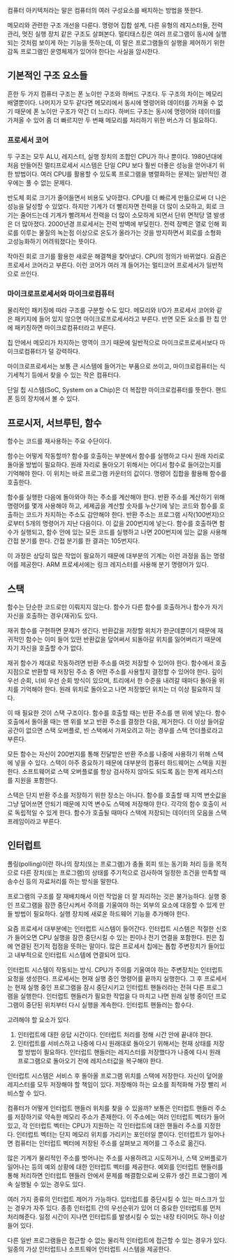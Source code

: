 컴퓨터 아키텍처라는 말은 컴퓨터의 여러 구성요소를 배치하는 방법을 뜻한다.

메모리와 관련한 구조 개선을 다룬다. 명령어 집합 설계, 다른 유형의 레지스터들, 전력 관리, 멋진 실행 장치 같은 구조도 살펴본다. 멀티태스킹은 여러 프로그램이 동시에 실행되는 것처럼 보이게 하는 기능을 뜻하는데, 이 말은 프로그램들의 실행을 제어하기 위한 감독 프로그램인 운영체제가 있어야 한다는 사실을 암시한다.

## 기본적인 구조 요소들

흔한 두 가지 컴퓨터 구조는 폰 노이만 구조와 하버드 구조다. 두 구조의 차이는 메모리 배열뿐이다. 나머지가 모두 같다면 메모리에서 동시에 명령어와 데이터를 가져올 수 없기 때문에 폰 노이만 구조가 약간 더 느리다. 하버드 구조는 동시에 명령어와 데이터를 가져올 수 있어 좀 더 빠르지만 두 번째 메모리를 처리하기 위한 버스가 더 필요하다.

### 프로세서 코어

두 구조는 모두 ALU, 레지스터, 실행 장치의 조합인 CPU가 하나 뿐이다. 1980년대에 처음 만들어진 멀티프로세서 시스템은 단일 CPU 보다 훨씬 더좋은 성능을 얻어내기 위한 방법이다. 여러 CPU를 활용할 수 있도록 프로그램을 병렬화하는 문제는 일반적인 경우에는 풀 수 없는 문제다.

반도체 회로 크기가 줄어들면서 비용도 낮아졌다. CPU를 더 빠르게 만듦으로써 더 나은 성능을 달성할 수 있었다. 하지만 기계가 더 빨리자면 전력을 더 많이 소모하고, 회로 크기는 줄어드는데 기계가 빨려져서 전력을 더 많이 소모하게 되면서 단위 면적당 열 발생은 더 많아졌다. 2000년경 프로세서는 전력 방벽에 부딪힌다. 전력 장벽은 열로 인해 회로를 이루는 물질의 녹는점 이상으로 온도가 올라가는 것을 방지하면서 회로를 소형화 고성능화하기 어려워졌다는 뜻이다.

작아진 회로 크기를 활용한 새로운 해결책을 찾아냈다. CPU의 정의가 바뀌었다. 요즘은 프로세서 코어라고 부른다. 이런 코어가 여러 개 들어가는 멀티코어 프로세서가 일반적으로 쓰인다. 

### 마이크로프로세서와 마이크로컴퓨터

물리적인 패키징에 따라 구조를 구분할 수도 있다. 메모리와 I/O가 프로세서 코어와 같은 패키지에 들어 있지 않으면 마이크로프로세서라고 부른다. 반면 모든 요소를 한 칩 안에 패키징하면 마이크로컴퓨터라고 부른다.

칩 안에서 메모리가 차지하는 영역이 크기 때문에 일반적으로 마이크로프로세서보다 마이크로컴퓨터가 덜 강력하다. 

마이크로프로세서는 보통 큰 시스템에 들어가는 부품으로 쓰이고, 마이크로컴퓨터는 식기세척기 등에서 찾을 수 있는 작은 컴퓨터다.

단일 칩 시스템(SoC, System on a Chip)은 더 복잡한 마이크로컴퓨터를 뜻한다. 핸드폰 등의 장치에서 볼 수 있다.

## 프로시저, 서브루틴, 함수

함수는 코드를 재사용하는 주요 수단이다.

함수는 어떻게 작동할까? 함수를 호출하는 부분에서 함수를 실행하고 다시 원래 자리로 돌아올 방법이 필요하다. 원래 자리로 돌아오기 위해서는 어디서 함수로 들어갔는지를 기억해야 한다. 이 위치는 바로 프로그램 카운터의 값이다. 명령어 집합을 활용해 함수를 호출한다.

함수를 실행한 다음에 돌아와야 하는 주소를 계산해야 한다. 반환 주소를 계산하기 위해 명령어를 몇개 사용해야 하고, 세제곱을 계산할 숫자를 누산기에 넣는 코드와 함수를 호출하는 코드가 차지하는 주소도 감안해야 한다. 반환 주소는 프로그램 시작(100번지)으로부터 5개의 명령어가 지난 다음이다. 이 값을 200번지에 넣는다. 함수를 호출하면 함수가 실행되고, 함수 안에 있는 모든 코드를 실행하고 나면 200번지에 있는 값을 사용해 간접 분기를 한다. 간접 분기를 한 결과는 105번지다.

이 과정은 상당히 많은 작업이 필요하기 때문에 대부분의 기계는 이런 과정을 돕는 명령어를 제공한다. ARM 프로세서에는 링크 레지스터를 사용해 분기 명령어가 있다.

## 스택

함수는 단순한 코드로만 이뤄지지 않는다. 함수가 다른 함수를 호출하거나 함수가 자기 자신을 호출하는 경우(재귀)도 있다. 

재귀 함수를 구현하면 문제가 생긴다. 반환값을 저장할 위치가 한군데뿐이기 때문에 재귀적인 함수는 이미 들어 있떤 반환값을 덮어써서 되돌아갈 위치를 잃어버리기 때문에 자기 자신을 호출할 수가 없다.

재귀 함수가 제대로 작동하려면 반환 주소를 여럿 저장할 수 있어야 한다. 함수에서 호출 지점으로 반환할 때 저장된 주소 중 어떤 주소를 사용할지 결정할 수 있어야 한다. 깊이 우선 순회, 너비 우선 순회 방식이 있으며, 트리에서 한 수준을 내려갈 때마다 돌아올 위치를 기억해야 한다. 원래 위치로 돌아오고 나면 저장했던 위치는 더 이상 필요하지 않다.

이 때 필요한 것이 스택 구조이다. 함수를 호출할 때는 반환 주소를 맨 위에 넣는다. 함수 호출에서 돌아올 때는 맨 위를 보고 반환 주소를 결정한 다음, 제거한다. 더 이상 들어갈 공간이 없으면 스택 오버플로, 빈 스택에서 가져오려고 하는 경우를 스택 언더플로라고 부른다.

모든 함수는 자신이 200번지를 통해 전달받은 반환 주소를 나중에 사용하기 위해 스택에 넣을 수 있다. 스택이 아주 중요하기 때문에 대부분의 컴퓨터 하드웨어는 스택을 지원한다. 소프트웨어로 스택 오버플로를 항상 검사하지 않아도 되도록 돕는 한계 레지스터를 지원을 포함한다.

스택은 단지 반환 주소를 저장하기 위한 장소는 아니다. 함수를 호출할 때 지역 변숫값을 그냥 덮어쓰면 안되기 때문에 지역 변수도 스택에 저장해야 한다. 각각의 함수 호출이 서로 독립적일 수 있게 한다. 함수가 호출될 때마다 스택에 저장되는 데이터의 모음을 스택 프레임이라고 부른다.

## 인터럽트

폴링(polling)이란 하나의 장치(또는 프로그램)가 충돌 회피 또는 동기화 처리 등을 목적으로 다른 장치(또는 프로그램)의 상태를 주기적으로 검사하여 일정한 조건을 만족할 때 송수신 등의 자료처리를 하는 방식을 말한다.

프로그램의 구조를 잘 재배치해서 이런 작업을 더 잘 처리하는 것은 불가능하다. 실행 중인 프로그램을 잠깐 중단시켜서 주의를 기울여야 하는 외부의 요소에 대응할 수 있게 만들 방법이 필요하다. 실행 장치에 새로운 하드웨어 기능을 추가해야 한다.

요즘 프로세서 대부분에는 인터럽트 시스템이 들어간다. 인터럽트 시스템은 적절한 신호가 들어오면 CPU 실행을 잠깐 중단시킬 수 있는 핀이나 전기 연결을 포함한다. 핀은 칩에 연결된 전기적 접점을 뜻하는 말이다. 많은 프로세서 칩에는 톱합 주변장치가 들어있고 내부적으로 인터럽트 시스템에 연결되어 있다.

인터럽트 시스템이 작동되는 방식. CPU가 주의를 기울여야 하는 주변장치는 인터럽트 요청을 생성한다. 프로세서는 현재 실행 중인 명령어를 끝까지 실행한다. 그 후 프로세서는 현재 실행 중인 프로그램을 잠시 중단시키고 인터럽트 핸들러라는 전혀 다른 프로그램을 실행한다. 인터럽트 핸들러가 필요한 작업을 다 마치고 나면 원래 실행 중이던 프로그램이 중단된 위치부터 다시 실행을 계속한다. 인터럽트 핸들러는 함수다.

고려해야 할 요소가 있다. 

1. 인터럽트에 대한 응답 시간이다. 인터럽트 처리를 정해 시간 안에 끝내야 한다.
2. 인터럽트를 서비스하고 나중에 다시 원래대로 돌아오기 위해서는 현재 상태를 저장할 방법이 필요하다. 인터럽트 핸들러는 레지스터를 저장했다가 나중에 다시 원래 프로그램으로 돌아오기 전에 레지스터값을 복구해야 한다.

인터럽트 시스템은 서비스 후 돌아올 프로그램 위치를 스택에 저장한다. 자신이 덮어쓸 레지스터를 모두 저장해야 할 책임이 있다. 저장해야 하는 요소를 최적화해 가장 빨리 서비스할 수 있다.

컴퓨터가 어떻게 인터럽트 핸들러 위치를 찾을 수 있을까? 보통은 인터럽트 핸들러 주소를 저장하기로 약속한 메모리 주소가 존재한다. 이 주소에는 여러 인터럽트 벡터가 들어 있고, 각 인터럽트 벡터는 CPU가 지원하는 각 인터럽트에 대한 핸들러 주소를 지정한다.  인터럽트 벡터는 단지 메모리 위치를 가리키는 포인터일 뿐이다. 인터럽트가 일어나면 컴퓨터는 인터럽트 벡터에 저장된 주소를 살펴보고 제어를 그 주소로 옮긴다.

많은 기계가 물리적인 주소를 벗어나는 주소를 사용하려고 시도하거나, 스택 오버플로가 일어나는 등의 예외 상황에 대한 인터럽트 벡터를 제공한다. 예외를 인터럽트 핸들러를 통해 처리하면 인터럽트 핸들러 안에서 문제를 해결함으로써 오류가 생긴 프로그램이 계속 실행될 수 있는 경우도 있다.

여러 가지 종류의 인터럽트 제어가 가능하다. 입터럽트를 중단시킬 수 있는 마스크가 있는 경우가 자주 있다. 종종 인터럽트 간의 우선순위가 있어 더 중요한 인터럽트를 먼저 처리해준다. 일정 시간이 지나면 인터럽트를 발생시킬 수 있는 내장 타이머도 하나 이상 들어 있다.

다른 일반 프로그램들은 접근할 수 없는 물리적 인터럽트에 접근할 수 있는 경우가 있다. 일종의 가상 인터럽트나 소프트웨어 인터럽트 시스템을 제공한다.
